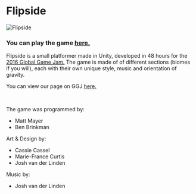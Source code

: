 # Flipside

![Flipside](http://globalgamejam.org/sites/default/files/styles/game_content__narrow/public/games/screenshots/flipside.jpg?itok=Tx02pcxv)

### You can play the game [here.](http://magneseus.com/flipside)

Flipside is a small platformer made in Unity, developed in 48 hours for the [2016 Global Game Jam.](http://globalgamejam.org/)
The game is made of of different sections (biomes if you will), each with their own unique style, music and orientation of gravity.

You can view our page on GGJ [here.](http://globalgamejam.org/2016/games/flipside)

<br>

The game was programmed by:
 - Matt Mayer
 - Ben Brinkman

Art & Design by:
 - Cassie Cassel
 - Marie-France Curtis
 - Josh van der Linden

Music by:
- Josh van der Linden
